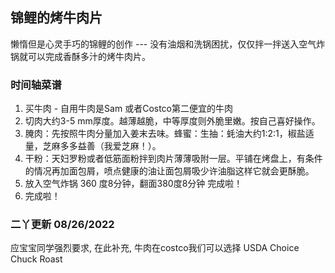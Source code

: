## 锦鲤的烤牛肉片

懒惰但是心灵手巧的锦鲤的创作 --- 没有油烟和洗锅困扰，仅仅拌一拌送入空气炸锅就可以完成香酥多汁的烤牛肉片。

### 时间轴菜谱

1. 买牛肉 - 自用牛肉是Sam 或者Costco第二便宜的牛肉 
2. 切肉大约3-5 mm厚度。越薄越脆，中等厚度则外脆里嫩。按自己喜好操作。
3. 腌肉：先按照牛肉分量加入姜末去味。蜂蜜：生抽：蚝油大约1:2:1，椒盐适量，芝麻多多益善（我爱芝麻！）。
4. 干粉：天妇罗粉或者低筋面粉拌到肉片薄薄吸附一层。平铺在烤盘上，有条件的情况再加面包屑，喷点健康的油让面包屑吸少许油脂这样它就会更酥脆。
5. 放入空气炸锅 360 度8分钟，翻面380度8分钟 完成啦！
6. 完成啦！

### 二丫更新 08/26/2022
应宝宝同学强烈要求, 在此补充, 牛肉在costco我们可以选择 USDA Choice Chuck Roast


